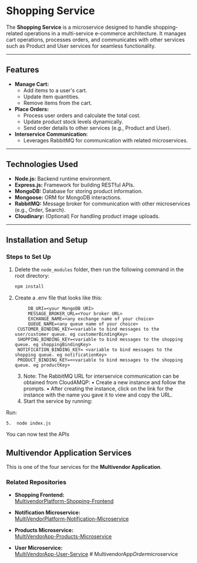 
# Shopping Service

The **Shopping Service** is a microservice designed to handle shopping-related operations in a multi-service e-commerce architecture. It manages cart operations, processes orders, and communicates with other services such as Product and User services for seamless functionality.

---

## Features

- **Manage Cart:**
  - Add items to a user's cart.
  - Update item quantities.
  - Remove items from the cart.
- **Place Orders:**
  - Process user orders and calculate the total cost.
  - Update product stock levels dynamically.
  - Send order details to other services (e.g., Product and User).
- **Interservice Communication:**
  - Leverages RabbitMQ for communication with related microservices.

---

## Technologies Used

- **Node.js:** Backend runtime environment.
- **Express.js:** Framework for building RESTful APIs.
- **MongoDB:** Database for storing product information.
- **Mongoose:** ORM for MongoDB interactions.
- **RabbitMQ:** Message broker for communication with other microservices (e.g., Order, Search).
- **Cloudinary:** (Optional) For handling product image uploads.

---

## Installation and Setup

### Steps to Set Up

1. Delete the `node_modules` folder, then run the following command in the root directory:
   ```bash
   npm install

2. Create a .env file that looks like this:
   
		    DB_URI=<your MongoDB URI>
		    MESSAGE_BROKER_URL=<Your broker URL>
		    EXCHANGE_NAME=<any exchange name of your choice>
		    QUEUE_NAME=<any queue name of your choice>
        CUSTOMER_BINDING_KEY=<variable to bind messages to the user/customer queue. eg customerBindingKey>
        SHOPPING_BINDING_KEY=<variable to bind messages to the shopping queue. eg shoppingBindingKey>
        NOTIFICATION_BINDING_KEY= <variable to bind messages to the shopping queue. eg notificationKey>
        PRODUCT_BINDING_KEY=<<variable to bind messages to the shopping queue. eg productKey>


	



	3.	Note:
The RabbitMQ URL for interservice communication can be obtained from CloudAMQP:
	•	Create a new instance and follow the prompts.
	•	After creating the instance, click on the link for the instance with the name you gave it to view and copy the URL.
	4.	Start the service by running:

Run:


	5.	node index.js


You can now test the APIs

## Multivendor Application Services

This is one of the four services for the **Multivendor Application**.  

### Related Repositories

- **Shopping Frontend:**  
  [MultivendorPlatform-Shopping-Frontend](https://github.com/haariswaqas/MultivendorPlatform-Shopping-Frontend)

- **Notification Microservice:**  
  [MultiVendorPlatform-Notification-Microservice](https://github.com/samuel2l/MultiVendorPlatform-Notification-Microservice)

- **Products Microservice:**  
  [MultiVendorApp-Products-Microservice](https://github.com/samuel2l/MultiVendorApp-Products-Microservice)

- **User Microservice:**  
  [MultiVendorApp-User-Service](https://github.com/samuel2l/MultiVendorApp-User-Service)
#   M u l t i v e n d o r A p p _ O r d e r _ m i c r o s e r v i c e  
 